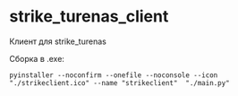 # strike_turenas_client
Клиент для strike_turenas

Сборка в .exe:
```
pyinstaller --noconfirm --onefile --noconsole --icon "./strikeclient.ico" --name "strikeclient"  "./main.py"
```
